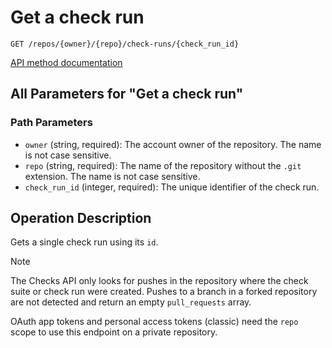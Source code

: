 # Get a check run

`GET /repos/{owner}/{repo}/check-runs/{check_run_id}`

[API method documentation](https://docs.github.com/rest/checks/runs#get-a-check-run)

## All Parameters for "Get a check run"

### Path Parameters

- `owner` (string, required): The account owner of the repository. The name is not case sensitive.
- `repo` (string, required): The name of the repository without the `.git` extension. The name is not case sensitive.
- `check_run_id` (integer, required): The unique identifier of the check run.

## Operation Description

Gets a single check run using its `id`.

> [!NOTE]
> The Checks API only looks for pushes in the repository where the check suite or check run were created. Pushes to a branch in a forked repository are not detected and return an empty `pull_requests` array.

OAuth app tokens and personal access tokens (classic) need the `repo` scope to use this endpoint on a private repository.
